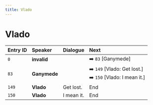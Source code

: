 ```yaml
---
title: Vlado
---
```


# Vlado


| Entry ID | Speaker | Dialogue | Next |
| :------- | :------ | :------- | :------------ |
| `0` | **invalid** |  | ➡️ `83` \[Ganymede\] |
| `83` | **Ganymede** |  | ➡️ `149` \[Vlado: Get lost\.\]<br>➡️ `150` \[Vlado: I mean it\.\] |
| `149` | **Vlado** | Get lost\. | End |
| `150` | **Vlado** | I mean it\. | End |
